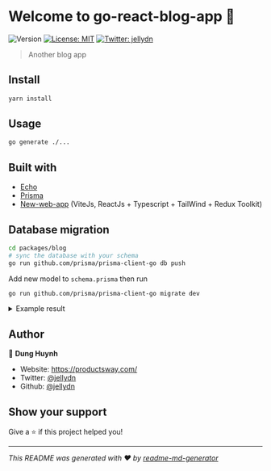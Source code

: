 # Welcome to go-react-blog-app 👋

![Version](https://img.shields.io/badge/version-0.0.1-blue.svg?cacheSeconds=2592000)
[![License: MIT](https://img.shields.io/badge/License-MIT-yellow.svg)](#)
[![Twitter: jellydn](https://img.shields.io/twitter/follow/jellydn.svg?style=social)](https://twitter.com/jellydn)

> Another blog app

## Install

```sh
yarn install
```

## Usage

```sh
go generate ./...
```

## Built with

- [Echo](https://echo.labstack.com/cookbook/crud/)
- [Prisma](https://github.com/prisma/prisma-client-go/blob/master/docs/quickstart.md)
- [New-web-app](https://github.com/jellydn/new-web-app) (ViteJs, ReactJs + Typescript + TailWind + Redux Toolkit)

## Database migration

```sh
cd packages/blog
# sync the database with your schema
go run github.com/prisma/prisma-client-go db push
```

Add new model to `schema.prisma` then run

```sh
go run github.com/prisma/prisma-client-go migrate dev
```

<details>
<summary>Example result</summary>
<code>
go run github.com/prisma/prisma-client-go migrate dev

Prisma schema loaded from schema.prisma
Datasource "db": SQLite database "dev.db" at "file:dev.db"

SQLite database dev.db created at file:dev.db

The following migration(s) have been applied:

migrations/
└─ 20210625142103_add_post_model/
└─ migration.sql
└─ 20210625142151_add_comment_model/
└─ migration.sql
✔ Enter a name for the new migration: … add tag model

The following migration(s) have been created and applied from new schema changes:

migrations/
└─ 20210625154046_add_tag_model/
└─ migration.sql

Your database is now in sync with your schema.

✔ Generated Prisma Client Go to ./db in 2.11s
</code>

</details>

## Author

👤 **Dung Huynh**

- Website: https://productsway.com/
- Twitter: [@jellydn](https://twitter.com/jellydn)
- Github: [@jellydn](https://github.com/jellydn)

## Show your support

Give a ⭐️ if this project helped you!

---

_This README was generated with ❤️ by [readme-md-generator](https://github.com/kefranabg/readme-md-generator)_
